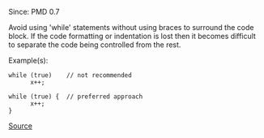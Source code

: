 Since: PMD 0.7

Avoid using 'while' statements without using braces to surround the code block. If the code 
formatting or indentation is lost then it becomes difficult to separate the code being
controlled from the rest.

Example(s):
```
while (true)	// not recommended
      x++;
      
while (true) {	// preferred approach
      x++;
}
```

[Source](https://pmd.github.io/pmd-5.6.1/pmd-java/rules/java/braces.html#WhileLoopsMustUseBraces)
